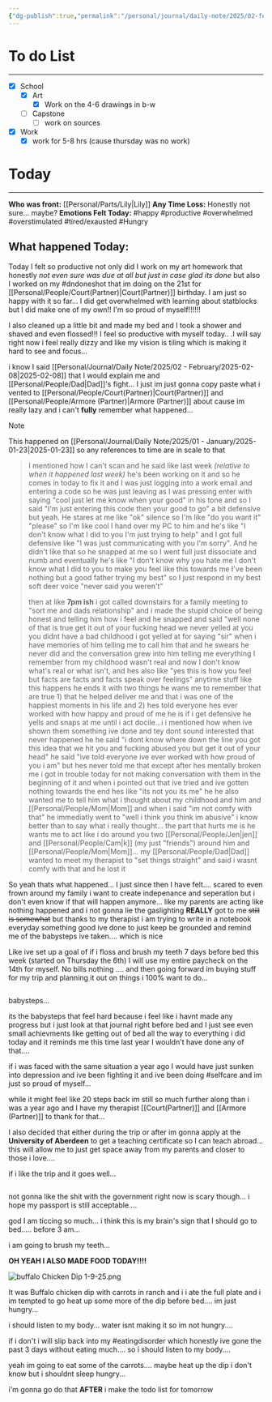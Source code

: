 ```yaml
---
{"dg-publish":true,"permalink":"/personal/journal/daily-note/2025/02-february/2025-02-09/","tags":["Alter","Hungry","dad","dndoneshot","tired/exausted","daily","20-25"]}
---
```


# To do List
----
- [x] School
	- [x] Art
		- [x] Work on the 4-6 drawings in b-w
	- [ ] Capstone
		- [ ] work on sources 
- [x] Work
	- [x] work for 5-8 hrs (cause thursday was no work)
# Today
---
**Who was front:** [[Personal/Parts/Lily\|Lily]]
**Any Time Loss:** Honestly not sure... maybe?
**Emotions Felt Today:** #happy #productive #overwhelmed #overstimulated #tired/exausted #Hungry
## **What happened Today:**
Today I felt so productive not only did I work on my art homework that honestly *not even sure was due at all but just in case glad its done* but also I worked on my #dndoneshot that im doing on the 21st for [[Personal/People/Court(Partner)\|Court(Partner)]] birthday. I am just so happy with it so far... I did get overwhelmed with learning about statblocks but I did make one of my own!! I'm so proud of myself!!!!!!

I also cleaned up a little bit and made my bed and I took a shower and shaved and even flossed!!! I feel so productive with myself today.. .I will say right now i feel really dizzy and like my vision is tiling which is making it hard to see and focus...

i know I said [[Personal/Journal/Daily Note/2025/02 - February/2025-02-08\|2025-02-08]] that I would explain me and [[Personal/People/Dad\|Dad]]'s fight... I just  im just gonna copy paste what i vented to [[Personal/People/Court(Partner)\|Court(Partner)]] and [[Personal/People/Armore (Partner)\|Armore (Partner)]] about cause im really lazy and i can't **fully** remember what happened...

> [!note]
> This happened on [[Personal/Journal/Daily Note/2025/01 - January/2025-01-23\|2025-01-23]] so any references to time are in scale to that

> I mentioned how  I can't scan and he said like last week *(relative to when it happened last week)*  he's been working on it and so he comes in today to fix it and I was just logging into a work email and entering a code so he was just leaving as I was pressing enter with saying "cool just let me know when your good" in his tone and so I said "I'm just entering this code then your good to go" a bit defensive but yeah. He stares at me like "ok" silence so I'm like "do you want it" "please" so I'm like cool I hand over my PC to him and he's like "I don't know what I did to you I'm just trying to help" and I got full defensive like "I was just communicating with you I'm sorry". And he didn't like that so he snapped at me so I went full just dissociate and numb and eventually he's like "I don't know why you hate me I don't know what I did to you to make you feel like this towards me I've been nothing but a good father trying my best" so I just respond in my best soft deer voice "never said you weren't"
> 
> then at like **7pm ish** i got called downstairs for a family meeting to "sort me and dads relationship" and i made the stupid choice of being honest and telling him how i feel and he snapped and said "well none of that is true get it out of your fucking head we never yelled at you you didnt have a bad childhood 
> i got yelled at for saying "sir" when i have memories of him telling me to call him that and he swears he never did and the conversation grew into him telling me everything I remember from my childhood wasn't real and now I don't know what's real or what isn't,  and hes also like "yes this is how you feel but facts are facts and facts speak over feelings" anytime stuff like this happens he ends it with two things he wans me to remember that are true 1) that he helped deliver me and that i was one of the happiest moments in his life and 2) hes told everyone hes ever worked with how happy and proud of me he is
> if i get defensive he yells and snaps at me until i act docile...i i mentioned how when ive shown them something ive done and tey dont sound interested that never happened
> he he said "i dont know where down the line you got this idea that we hit you and fucking abused you but get it out of your head"
> he said "ive told everyone ive ever worked with how proud of you i am"
> but hes never told me that except after hes mentally broken me
> i got in trouble today for not making conversation with them in the beginning of it and when i pointed out that ive tried and ive gotten nothing towards the end hes like "its not you its me"
> he he also wanted me to tell him what i thought about my childhood and him and [[Personal/People/Mom\|Mom]]  and when i said "im not comfy with that" he immediatly went to "well i think you think im abusive"
> i know better than to say what i really thought...
> the part that hurts me is he wants me to act like i do around you two [[Personal/People/Jen\|jen]] and [[Personal/People/Cam\|k]]  (my just "friends")  around him and [[Personal/People/Mom\|Mom]]...
> my [[Personal/People/Dad\|Dad]] wanted to meet my therapist to "set things straight"
> and  said i wasnt comfy with that and he lost it


So yeah thats what happened...
I just since then I have felt.... scared to even frown around my family i want to create indepenance and seperation but i don't even know if that will happen anymore...  like my parents are acting like nothing happened and i not gonna lie the gaslighting **REALLY** got to me ~~still is somewhat~~ but thanks to my therapist i am trying to write in a notebook everyday something good ive done to just keep be grounded and remind me of the babysteps ive taken.... which is nice

Like ive set up a goal of if i floss and brush my teeth 7 days before bed this week (started on Thursday the 6th) I will use my entire paycheck on the 14th for myself. No bills nothing .... and then going forward im buying stuff for my trip and planning it out on things i 100% want to do... 
```
```
babysteps...

 its the babysteps that feel hard because i feel like i havnt made any progress but i just look at that journal right before bed and I just see even small achievments like getting out of bed all the way to everything i did today and it reminds me this time last year I wouldn't have done any of that....

if i was faced with the same situation a year ago I would have just sunken into depression and ive been fighting it and ive been doing #selfcare and im just so proud of myself...

while it might feel like 20 steps back im still so much further along than i was a year ago and I have my therapist [[Court(Partner)]] and [[Armore (Partner)]] to thank for that...

I also decided that either during the trip or after im gonna apply at the **University of Aberdeen** to get a teaching certificate so I can teach abroad... this will allow me to just get space away from my parents and closer to those i love....

if i like the trip and it goes well...
```
```
not gonna like the shit with the government right now is scary though...  i hope my passport is still acceptable....


god I am ticcing so much... i think this is my brain's sign that I should go to bed..... before 3 am...

i am going to brush my teeth...

**OH YEAH I ALSO MADE FOOD TODAY!!!!**

![buffalo Chicken Dip 1-9-25.png](/img/user/Personal/Images/buffalo%20Chicken%20Dip%201-9-25.png)

It was Buffalo chicken dip with carrots in ranch and i i ate the full plate and i  im tempted to go heat up some more of the dip before bed.... im just hungry...

i should listen to my body... water isnt making it so im not hungry....

if i don't i will slip back into my #eatingdisorder which honestly ive gone the past 3 days without eating much.... so i should listen to my body....

yeah im going to eat some of the carrots.... maybe heat up the dip i don't know but i shouldnt sleep hungry... 

i'm gonna go do that **AFTER** i make the todo list for tomorrow